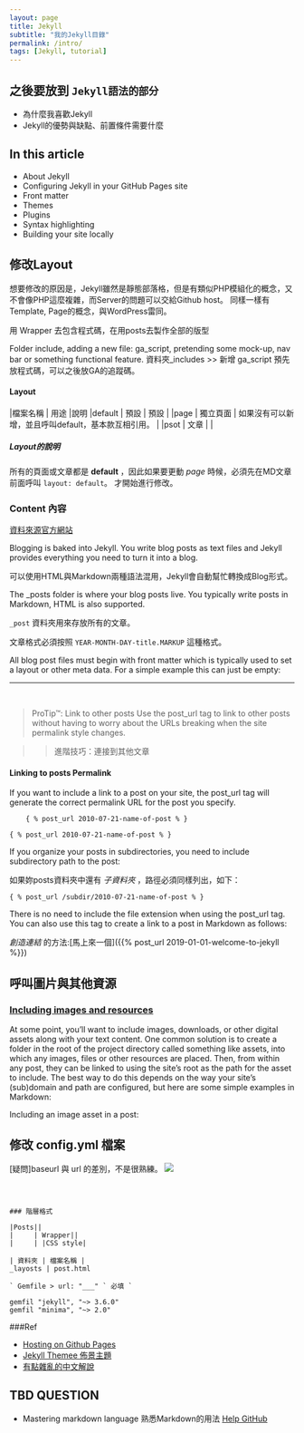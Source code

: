 ```yaml
---
layout: page
title: Jekyll
subtitle: "我的Jekyll目錄"
permalink: /intro/
tags: [Jekyll, tutorial]
---
```


## 之後要放到 `Jekyll語法的部分`
- 為什麼我喜歡Jekyll
- Jekyll的優勢與缺點、前置條件需要什麼


## In this article
- About Jekyll
- Configuring Jekyll in your GitHub Pages site
- Front matter
- Themes
- Plugins
- Syntax highlighting
- Building your site locally


## 修改Layout
想要修改的原因是，Jekyll雖然是靜態部落格，但是有類似PHP模組化的概念，又不會像PHP這麼複雜，而Server的問題可以交給Github host。
同樣一樣有Template, Page的概念，與WordPress雷同。

用 Wrapper 去包含程式碼，在用posts去製作全部的版型


Folder include, adding a new file: ga_script, pretending some mock-up, nav bar or something functional feature.
資料夾_includes >> 新增 ga_script 預先放程式碼，可以之後放GA的追蹤碼。


#### Layout 

|檔案名稱 | 用途       |說明
|default | 預設       | 預設                                         |
|page    | 獨立頁面    | 如果沒有可以新增，並且呼叫default，基本款互相引用。  |
|psot    | 文章       |   |

##### Layout的說明
所有的頁面或文章都是 **default** ，因此如果要更動 *page* 時候，必須先在MD文章前面呼叫 `layout: default`。 才開始進行修改。




### Content 內容
<label class="mylabel">[資料來源官方網站](https://jekyllrb.com/docs/posts/)</label>

<div class="englishcontent">
Blogging is baked into Jekyll. You write blog posts as text files and Jekyll provides everything you need to turn it into a blog.
</div>

可以使用HTML與Markdown兩種語法混用，Jekyll會自動幫忙轉換成Blog形式。

<div class="englishcontent">
    The _posts folder is where your blog posts live. You typically write posts in Markdown, HTML is also supported.
</div>

`_post` 資料夾用來存放所有的文章。

文章格式必須按照 `YEAR-MONTH-DAY-title.MARKUP` 這種格式。

<div class="englishcontent">
All blog post files must begin with front matter which is typically used to set a layout or other meta data. For a simple example this can just be empty:
</div>


---

<br>

> ProTip™: Link to other posts
Use the post_url tag to link to other posts without having to worry about the URLs breaking when the site permalink style changes.

>> 進階技巧：連接到其他文章


#### Linking to posts Permalink
<div class="englishcontent">
If you want to include a link to a post on your site, the post_url tag will generate the correct permalink URL for the post you specify.
</div>

```
    { % post_url 2010-07-21-name-of-post % }
```

    { % post_url 2010-07-21-name-of-post % }

<div class="englishcontent">
If you organize your posts in subdirectories, you need to include subdirectory path to the post:
</div>

如果妳posts資料夾中還有 _子資料夾_ ，路徑必須同樣列出，如下：

`{ % post_url /subdir/2010-07-21-name-of-post % }`

<div class="englishcontent">
There is no need to include the file extension when using the post_url tag.
You can also use this tag to create a link to a post in Markdown as follows:
</div>

*創造連結* 的方法:[馬上來一個]({{% post_url 2019-01-01-welcome-to-jekyll %}})


## 呼叫圖片與其他資源
### [Including images and resources](https://jekyllrb.com/docs/posts/#the-posts-folder)
At some point, you’ll want to include images, downloads, or other digital assets along with your text content. One common solution is to create a folder in the root of the project directory called something like assets, into which any images, files or other resources are placed. Then, from within any post, they can be linked to using the site’s root as the path for the asset to include. The best way to do this depends on the way your site’s (sub)domain and path are configured, but here are some simple examples in Markdown:

Including an image asset in a post:























## 修改 config.yml 檔案
[疑問]baseurl 與 url 的差別，不是很熟練。
<img src="https://imgur.com/j7Qi1HM.jpg">
```



### 階層格式

|Posts||
|     |	Wrapper||
|     | |CSS style|

| 資料夾 | 檔案名稱 |
_layosts | post.html

` Gemfile > url: "___" ` 必填 `

```

```
gemfil "jekyll", "~> 3.6.0" 
gemfil "minima", "~> 2.0"
````


###Ref
- [Hosting on Github Pages](https://www.youtube.com/watch?v=fqFjuX4VZmU)
- [Jekyll Themee 佈景主題](http://jekyllthemes.org/)
- [有點雜亂的中文解說](http://xareelee.github.io/tech_note/2015/07/23/%E4%BD%BF%E7%94%A8-GitHub-Pages-%E5%92%8C-Jekyll-%E4%BE%86%E5%BB%BA%E7%AB%8B-Blog.html#why_github_pages_and_jekyll)


## TBD QUESTION
- Mastering markdown language 熟悉Markdown的用法
[Help GitHub](https://help.github.com/en/github/working-with-github-pages/about-github-pages-and-jekyll
)


